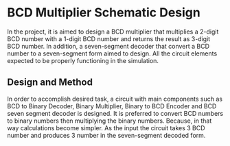 # BCD Multiplier Schematic Design

In the project, it is aimed to design a BCD multiplier that multiplies a 2-digit BCD number with a 1-digit BCD number and returns the result as 3-digit BCD number. In addition, a seven-segment decoder that convert a BCD number to a seven-segment form aimed to design. All the circuit elements expected to be properly functioning in the simulation.

## Design and Method
In order to accomplish desired task, a circuit with main components such as BCD to Binary Decoder, Binary Multiplier, Binary to BCD Encoder and BCD seven segment decoder is designed. It is preferred to convert BCD numbers to binary numbers then multiplying the binary numbers. Because, in that way calculations become simpler. As the input the circuit takes 3 BCD number and produces 3 number in the seven-segment decoded form.
